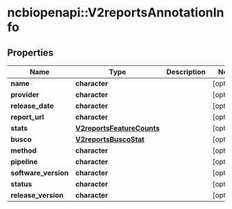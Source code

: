 # ncbiopenapi::V2reportsAnnotationInfo


## Properties
Name | Type | Description | Notes
------------ | ------------- | ------------- | -------------
**name** | **character** |  | [optional] 
**provider** | **character** |  | [optional] 
**release_date** | **character** |  | [optional] 
**report_url** | **character** |  | [optional] 
**stats** | [**V2reportsFeatureCounts**](v2reportsFeatureCounts.md) |  | [optional] 
**busco** | [**V2reportsBuscoStat**](v2reportsBuscoStat.md) |  | [optional] 
**method** | **character** |  | [optional] 
**pipeline** | **character** |  | [optional] 
**software_version** | **character** |  | [optional] 
**status** | **character** |  | [optional] 
**release_version** | **character** |  | [optional] 


